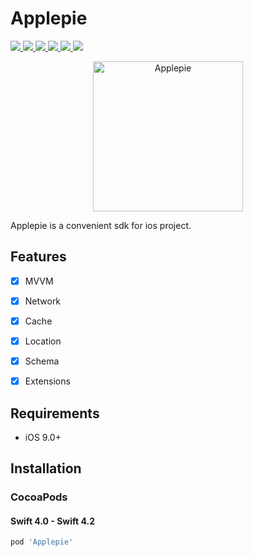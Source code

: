 # Applepie

<p align="left">
    <a href="">
        <img src="http://img.shields.io/badge/OS%20X-10.10%2B-blue.svg" />
    </a>
    <a href="">
        <img src="http://img.shields.io/badge/Swift-4.2-blue.svg" />
    </a>
    <a href="">
        <img src="https://img.shields.io/badge/ios-9.0+-blue.svg" />
    </a>
    <a href="">
        <img src="https://img.shields.io/cocoapods/v/Applepie.svg" />
    </a>
    <a href="https://travis-ci.org/cdtschange/ios-applepie">
        <img src="https://travis-ci.org/cdtschange/ios-applepie.svg?branch=master" />
    </a>
    <a href="https://codecov.io/gh/cdtschange/ios-applepie">
        <img src="https://codecov.io/gh/cdtschange/ios-applepie/branch/master/graph/badge.svg" />
    </a>
</p>
<p align="center">
    <img src="/images/logo.png" alt="Applepie" title="Applepie" width="240"/>
</p>

Applepie is a convenient sdk for ios project.

## Features

- [x] MVVM
- [x] Network
- [x] Cache
- [x] Location
- [x] Schema
- [x] Extensions


## Requirements

- iOS 9.0+

## Installation

### CocoaPods

#### Swift 4.0 - Swift 4.2
```ruby
pod 'Applepie'
```
